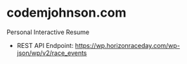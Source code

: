 # codemjohnson.com
Personal Interactive Resume

- REST API Endpoint: https://wp.horizonraceday.com/wp-json/wp/v2/race_events
